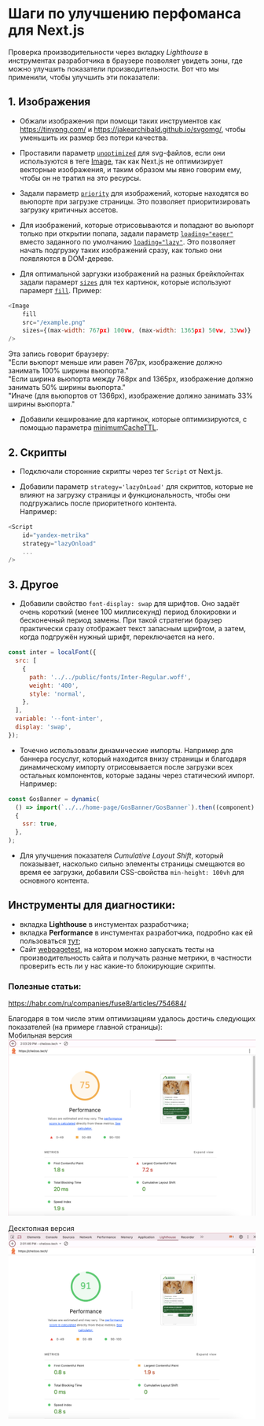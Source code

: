 # Шаги по улучшению перфоманса для Next.js

Проверка производительности через вкладку _Lighthouse_ в инструментах разработчика в браузере позволяет увидеть зоны, где можно улучшить показатели производительности.
Вот что мы применили, чтобы улучшить эти показатели:

## 1. Изображения

- Обжали изображения при помощи таких инструментов как https://tinypng.com/ и https://jakearchibald.github.io/svgomg/, чтобы уменьшить их размер без потери качества.

- Проставили параметр [`unoptimized`](https://nextjs.org/docs/pages/api-reference/components/image#unoptimized) для svg-файлов, если они используются в теге [Image](https://nextjs.org/docs/pages/api-reference/components/image), так как Next.js не оптимизирует векторные изображения, и таким образом мы явно говорим ему, чтобы он не тратил на это ресурсы.

- Задали параметр [`priority`](https://nextjs.org/docs/pages/api-reference/components/image#priority) для изображений, которые находятся во вьюпорте при загрузке страницы. Это позволяет приоритизировать загрузку критичных ассетов.

- Для изображений, которые отрисовываются и попадают во вьюпорт только при открытии попапа, задали параметр [`loading="eager"`](https://nextjs.org/docs/pages/api-reference/components/image#loading) вместо заданного по умолчанию [`loading="lazy"`](https://nextjs.org/docs/pages/api-reference/components/image#loading). Это позволяет начать подгрузку таких изображений сразу, как только они появляются в DOM-дереве.

- Для оптимальной заргузки изображений на разных брейкпойнтах задали парамерт [`sizes`](https://nextjs.org/docs/pages/api-reference/components/image#sizes) для тех картинок, которые используют парамерт [`fill`](https://nextjs.org/docs/pages/api-reference/components/image#fill). Пример:
```js
<Image 
    fill 
    src="/example.png"
    sizes={(max-width: 767px) 100vw, (max-width: 1365px) 50vw, 33vw)}
/>
```
Эта запись говорит браузеру: <br/>
"Если вьюпорт меньше или равен 767px, изображение должно занимать 100% ширины вьюпорта."<br/>
"Если ширина вьюпорта между 768px and 1365px, изображение должно занимать 50% ширины вьюпорта."<br/>
"Иначе (для вьюпортов от 1366px), изображение должно занимать 33% ширины вьюпорта."

- Добавили кеширование для картинок, которые оптимизируются, с помощью параметра [minimumCacheTTL](https://nextjs.org/docs/pages/api-reference/components/image#minimumcachettl).

## 2. Скрипты 

- Подключали сторонние скрипты через тег `Script` от Next.js.

- Добавили параметр `strategy='lazyOnLoad'` для скриптов, которые не влияют на загрузку страницы и функциональность, чтобы они подгружались после приоритетного контента.  
Например:
```js
<Script
    id="yandex-metrika"
    strategy="lazyOnload"
    ...
/>
```

## 3. Другое

- Добавили свойство `font-display: swap` для шрифтов. Оно задаёт очень короткий (менее 100 миллисекунд) период блокировки и бесконечный период замены. При такой стратегии браузер практически сразу отображает текст запасным шрифтом, а затем, когда подгружён нужный шрифт, переключается на него.

```js
const inter = localFont({
  src: [
    {
      path: '../../public/fonts/Inter-Regular.woff',
      weight: '400',
      style: 'normal',
    },
  ],
  variable: '--font-inter',
  display: 'swap',
});
```

- Точечно использовали динамические импорты.
Например для баннера госуслуг, который находится внизу страницы и благодаря динамическому импорту отрисовывается после загрузки всех остальных компонентов, которые заданы через статический импорт.
Например: 

```js
const GosBanner = dynamic(
  () => import(`../../home-page/GosBanner/GosBanner`).then((component) => component.GosBanner),
  {
    ssr: true,
  },
);
```

- Для улучшения показателя _Cumulative Layout Shift_, который показывает, насколько сильно элементы страницы смещаются во время ее загрузки, добавили CSS-свойства `min-height: 100vh` для основного контента.

## Инструменты для диагностики:
- вкладка **Lighthouse** в инстументах разработчика;
- вкладка **Performance** в инстументах разработчика, подробно как ей пользоваться [тут](https://www.debugbear.com/blog/lcp-request-discovery);
- Сайт [webpagetest](https://www.webpagetest.org/), на котором можно запускать тесты на производительность сайта и получать разные метрики, в частности проверить есть ли у нас какие-то блокирующие скрипты. 

### Полезные статьи:
https://habr.com/ru/companies/fuse8/articles/754684/


Благодаря в том числе этим оптимизациям удалось достичь следующих показателей (на примере главной страницы):<br/>
Мобильная версия
![image info](./images/lighthouse-mobile.png)<br/>

Десктопная версия
![image info](./images/lighthouse-desktop.png)<br/>
